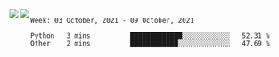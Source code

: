 <a href="https://github.com/anuraghazra/github-readme-stats">
  <img align="left" src="https://github-readme-stats.vercel.app/api?username=Tanesan&count_private=true&show_icons=true" />
</a>
<a href="https://github.com/anuraghazra/github-readme-stats">
  <img align="left" src="https://github-readme-stats.vercel.app/api/top-langs/?username=Tanesan" />
</a>

<!--START_SECTION:waka-->
```text
Week: 03 October, 2021 - 09 October, 2021

Python   3 mins          █████████████░░░░░░░░░░░░   52.31 % 
Other    2 mins          ████████████░░░░░░░░░░░░░   47.69 % 
```
<!--END_SECTION:waka-->
